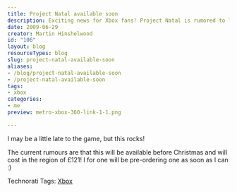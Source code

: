 ```yaml
---
title: Project Natal available soon
description: Exciting news for Xbox fans! Project Natal is rumored to launch before Christmas for £121. Don't miss out—get ready to pre-order!
date: 2009-06-29
creator: Martin Hinshelwood
id: "106"
layout: blog
resourceTypes: blog
slug: project-natal-available-soon
aliases:
- /blog/project-natal-available-soon
- /project-natal-available-soon
tags:
- xbox
categories:
- me
preview: metro-xbox-360-link-1-1.png

---
```

I may be a little late to the game, but this rocks!

The current rumours are that this will be available before Christmas and will cost in the region of £121! I for one will be pre-ordering one as soon as I can :)

Technorati Tags: [Xbox](http://technorati.com/tags/Xbox)
